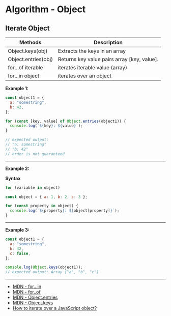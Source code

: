 # Algorithm - Object

## Iterate Object

| Methods             | Description                                 |
| ------------------- | ------------------------------------------- |
| Object.keys(obj)    | Extracts the keys in an array               |
| Object.entries(obj) | Returns key value pairs array [key, value]. |
| for...of iterable   | iterates iterable value (array)             |
| for...in object     | iterates over an object                     |

**Example 1:**

```js
const object1 = {
  a: "somestring",
  b: 42,
};

for (const [key, value] of Object.entries(object1)) {
  console.log(`${key}: ${value}`);
}

// expected output:
// "a: somestring"
// "b: 42"
// order is not guaranteed
```

<hr />

**Example 2:**

**Syntax**

```js
for (variable in object)
```

```js
const object = { a: 1, b: 2, c: 3 };

for (const property in object) {
  console.log(`${property}: ${object[property]}`);
}
```

<hr />

**Example 3:**

```js
const object1 = {
  a: "somestring",
  b: 42,
  c: false,
};

console.log(Object.keys(object1));
// expected output: Array ["a", "b", "c"]
```

<hr />

- [MDN - for...in](https://developer.mozilla.org/en-US/docs/Web/JavaScript/Reference/Statements/for...in)
- [MDN - for..of](https://developer.mozilla.org/en-US/docs/Web/JavaScript/Reference/Statements/for...of)
- [MDN - Object.entries](https://developer.mozilla.org/en-US/docs/Web/JavaScript/Reference/Global_Objects/Object/entries)
- [MDN - Object.keys](https://developer.mozilla.org/en-US/docs/Web/JavaScript/Reference/Global_Objects/Object/keys)
- [How to iterate over a JavaScript object?](https://stackoverflow.com/questions/14379274/how-to-iterate-over-a-javascript-object)
